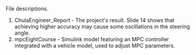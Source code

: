 File descriptions.
1. ChulaEngineer_Report - The project's result. Slide 14 shows that achieving higher accuracy may cause some oscillations in the steering angle.
2. mpcEightCourse - Simulink model featuring an MPC controller integrated with a vehicle model, used to adjust MPC parameters.
